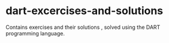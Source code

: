 # dart-excercises-and-solutions
Contains exercises and their solutions , solved using the DART programming language.
